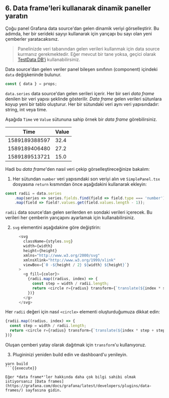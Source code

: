 ## 6. Data frame'leri kullanarak dinamik paneller yaratın

Çoğu panel Grafana data source'dan gelen dinamik veriyi görselleştirir. Bu adımda, her bir serideki sayıyı kullanarak için yarıçapı bu sayı olan yeni çemberler yaratacaksınız.

> Panelinizde veri tabanından gelen verileri kullanmak için data source kurmanız gerekmektedir. 
> Eğer mevcut bir tane yoksa, geçici olarak [TestData DB'i](https://grafana.com/docs/grafana/latest/features/datasources/testdata) kullanabilirsiniz.

Data source'dan gelen veriler panel bileşen sınıfının (component) içindeki `data` değişkeninde bulunur.

```typescript
const { data } = props;
```

`data.series` data source'dan gelen serileri içerir. Her bir seri *data frame* denilen bir veri yapısı şeklinde gösterilir. *Data frame* gelen verileri sütunlara koyup yeni bir tablo oluşturur. Her bir sütundaki veri aynı veri yapısındadır: string, int veya time. 

Aşağıda `Time` ve `Value` sütununa sahip örnek bir *data frame* görebilirsiniz.

Time | Value
------------ | -------------
1589189388597 | 32.4
1589189406480 | 27.2
1589189513721 | 15.0

Hadi bu *data frame*'den nasıl veri çekip görselleştireceğinize bakalım:

1. Her sütundan `number` veri yapısındaki son veriyi alın ve `SimplePanel.tsx` dosyasına `return` kısmından önce aşağıdakini kullanarak ekleyin:
```typescript
const radii = data.series
    .map(series => series.fields.find(field => field.type === 'number'))
    .map(field => field?.values.get(field.values.length - 1));
```

`radii` data source'dan gelen serilerden en sondaki verileri içerecek. Bu verileri her çemberin yarıçapını ayarlamak için kullanabilirsiniz.

2. `svg` elementini aşağıdakine göre değiştirin:
```typescript
      <svg
        className={styles.svg}
        width={width}
        height={height}
        xmlns="http://www.w3.org/2000/svg"
        xmlnsXlink="http://www.w3.org/1999/xlink"
        viewBox={`0 -${height / 2} ${width} ${height}`}
      >
        <g fill={color}>
          {radii.map((radius, index) => {
            const step = width / radii.length;
            return <circle r={radius} transform={`translate(${index * step + step / 2}, 0)`} />;
          })}
        </g>
      </svg>
```

Her `radii` değeri için nasıl `<circle>` elementi oluşturduğumuza dikkat edin:

```typescript
{radii.map((radius, index) => {
  const step = width / radii.length;
  return <circle r={radius} transform={`translate(${index * step + step / 2}, 0)`} />;
})}
```

Oluşan çemberi yatay olarak dağıtmak için `transform`'u kullanıyoruz.

3. Plugininizi yeniden build edin ve dashboard'u yenileyin.
```
yarn build
```{{execute}}

Eğer *data frame*'ler hakkında daha çok bilgi sahibi olmak istiyorsanız [Data frames](https://grafana.com/docs/grafana/latest/developers/plugins/data-frames/) sayfasına gidin.
